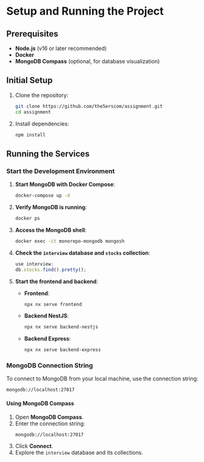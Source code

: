 # Setup and Running the Project

## Prerequisites
- **Node.js** (v16 or later recommended)
- **Docker**
- **MongoDB Compass** (optional, for database visualization)

## Initial Setup
1. Clone the repository:
   ```bash
   git clone https://github.com/the5erscom/assignment.git
   cd assignment
   ```
2. Install dependencies:
   ```bash
   npm install
   ```

## Running the Services

### Start the Development Environment
1. **Start MongoDB with Docker Compose**:
   ```bash
   docker-compose up -d
   ```

2. **Verify MongoDB is running**:
   ```bash
   docker ps
   ```

3. **Access the MongoDB shell**:
   ```bash
   docker exec -it monorepo-mongodb mongosh
   ```

4. **Check the `interview` database and `stocks` collection**:
   ```javascript
   use interview;
   db.stocks.find().pretty();
   ```

5. **Start the frontend and backend**:
   - **Frontend**:
     ```bash
     npx nx serve frontend
     ```
   - **Backend NestJS**:
     ```bash
     npx nx serve backend-nestjs
     ```
   - **Backend Express**:
     ```bash
     npx nx serve backend-express
     ```

### MongoDB Connection String
To connect to MongoDB from your local machine, use the connection string:
```plaintext
mongodb://localhost:27017
```

#### Using MongoDB Compass
1. Open **MongoDB Compass**.
2. Enter the connection string:
   ```plaintext
   mongodb://localhost:27017
   ```
3. Click **Connect**.
4. Explore the `interview` database and its collections.


